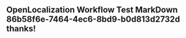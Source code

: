 <properties
ms.topic="hero-topic"
ms.test1="hero-topic"
ms.test2="test"/>


## OpenLocalization Workflow Test MarkDown 86b58f6e-7464-4ec6-8bd9-b0d813d2732d thanks!



<!--HONumber=Aug16_HO3-->


